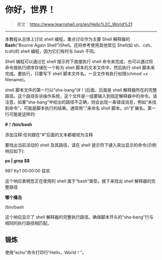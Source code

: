 # 你好，世界！

> 原文：<https://www.learnshell.org/en/Hello%2C_World%21>

* * *

本教程从总体上讨论 shell 编程，重点讨论作为主要 Shell 解释器的**Bash**(“Bourne Again Shell”)Shell。还将参考使用其他常见 Shell(如 sh、csh、tcsh)的 shell 编程，因为它们有时与 bash 不同。

Shell 编程可以通过在 shell 提示符下直接执行 shell 命令来完成，也可以通过将命令按执行顺序存储在一个称为 shell 脚本的文本文件中，然后执行 shell 脚本来完成。要执行，只要写下 shell 脚本文件名，一旦文件有执行权限(chmod +x filename)。

shell 脚本文件的第一行以“sha-bang”(#！)后面，后面是 shell 解释器所在的完整路径。这个路径告诉操作系统，这个文件是一组要输入到指定解释器中的命令。请注意，如果“sha-bang”中给出的路径不正确，则会出现一条错误消息，例如“未找到命令”，可能是脚本执行的结果。通常用“.”来命名 shell 脚本。sh”扩展名。第一行可能是这样的:

**#！/bin/bash**

添加注释:任何跟在“#”后面的文本都被视为注释

要找出当前活动的 shell 及其路径，请在 shell 提示符下键入突出显示的命令(示例响应如下):

**ps | grep $$**

987 tty1 00:00:00 狂欢

这个响应表明您正在使用的 shell 属于“bash”类型。接下来找出 shell 解释器的完整路径

**哪个痛击**

/bin/bash

这个响应显示了 shell 解释器的完整执行路径。确保脚本开头的“sha-bang”行与相同的执行路径相匹配。

## 锻炼

使用“echo”命令打印行“Hello，World！”。